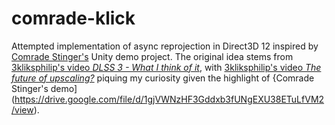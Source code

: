 # comrade-klick
Attempted implementation of async reprojection in Direct3D 12 inspired by [Comrade Stinger's](https://www.youtube.com/watch?v=VvFyOFacljg)
Unity demo project. The original idea stems from [3kliksphilip's video _DLSS 3 - What I think of it_](https://www.youtube.com/watch?v=OjPEdtd1g6I&t=539s),
with [3kliksphilip's video _The future of upscaling?_](https://youtu.be/f8piCZz0p-Y?si=wW5J-UH7uaueFEbK)
piquing my curiosity given the highlight of {Comrade Stinger's demo](https://drive.google.com/file/d/1gjVWNzHF3Gddxb3fUNgEXU38ETuLfVM2/view).
